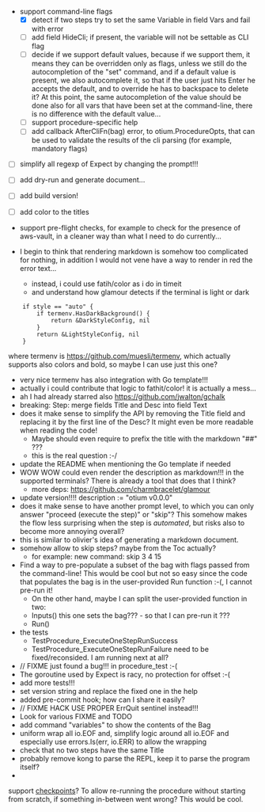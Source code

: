- support command-line flags
  - [x] detect if two steps try to set the same Variable in field Vars and fail with error
  - [ ] add field HideCli; if present, the variable will not be settable as CLI flag
  - [ ] decide if we support default values, because if we support them, it means they can
    be overridden only as flags, unless we still do the autocompletion of the "set"
    command, and if a default value is present, we also autocomplete it, so that if the
    user just hits Enter he accepts the default, and to override he has to backspace to
    delete it? At this point, the same autocompletion of the value should be done also for
    all vars that have been set at the command-line, there is no difference with the
    default value...
  - [ ] support procedure-specific help
  - [ ] add callback AfterCliFn(bag) error, to otium.ProcedureOpts, that can be used to
    validate the results of the cli parsing (for example, mandatory flags)

- [ ] simplify all regexp of Expect by changing the prompt!!!
- [ ] add dry-run and generate document...

- [ ] add build version!

- [ ] add color to the titles

- support pre-flight checks, for example to check for the presence of aws-vault, in a
  cleaner way than what I need to do currently...

- I begin to think that rendering markdown is somehow too complicated for
  nothing, in addition I would not vene have a way to render in red the
  error text...
  - instead, i could use fatih/color as i do in timeit
  - and understand how glamour detects if the terminal is light or dark
```
	if style == "auto" {
		if termenv.HasDarkBackground() {
			return &DarkStyleConfig, nil
		}
		return &LightStyleConfig, nil
	}
```
  where termenv is https://github.com/muesli/termenv, which actually supports
  also colors and bold, so maybe I can use just this one?
  - very nice termenv has also integration with Go template!!!
  - actually i could contribute that logic to fathit/color! it is actually a
    mess...
  - ah I had already starred also https://github.com/jwalton/gchalk
- breaking: Step: merge fields Title and Desc into field Text
- does it make sense to simplify the API by removing the Title field and
  replacing it by the first line of the Desc? It might even be more readable
  when reading the code!
    - Maybe should even require to prefix the title with the markdown "##" ???
    - this is the real question :-/
- update the README when mentioning the Go template if needed
- WOW WOW could even render the description as markdown!!! in the supported
  terminals? There is already a tool that does that I think?
    - more deps: https://github.com/charmbracelet/glamour
- update version!!!!	description := "otium v0.0.0"
- does it make sense to have another prompt level, to which you can only
  answer "proceed (execute the step)" or "skip"? This somehow makes the flow
  less surprising when the step is _automated_, but risks also to become more
  annoying overall?
- this is similar to olivier's idea of generating a markdown document.
- somehow allow to skip steps? maybe from the Toc actually?
    - for example: new command: skip 3 4 15
- Find a way to pre-populate a subset of the bag with flags passed from the
  command-line! This would be cool but not so easy since the code that populates
  the bag is in the user-provided Run function :-(, I cannot pre-run it!
    - On the other hand, maybe I can split the user-provided function in two:
    - Inputs()  this one sets the bag??? - so that I can pre-run it ???
    - Run()
- the tests
    - TestProcedure_ExecuteOneStepRunSuccess
    - TestProcedure_ExecuteOneStepRunFailure need to be fixed/reconsided. I am
      running next at all?
- // FIXME just found a bug!!! in procedure_test :-(
- The goroutine used by Expect is racy, no protection for offset :-(
- add more tests!!!
- set version string and replace the fixed one in the help
- added pre-commit hook; how can I share it easily?
- // FIXME HACK USE PROPER ErrQuit sentinel instead!!!
- Look for various FIXME and TODO
- add command "variables" to show the contents of the Bag
- uniform wrap all io.EOF and, simplify logic around all io.EOF and especially
  use errors.Is(err, io.ERR) to allow the wrapping
- check that no two steps have the same Title
- probably remove kong to parse the REPL, keep it to parse the program itself?
-

support [checkpoints](https://en.wikipedia.org/wiki/Application_checkpointing)?
To allow re-running the procedure without starting from scratch, if something
in-between went wrong? This would be cool.
